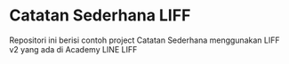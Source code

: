 # Catatan Sederhana LIFF

Repositori ini berisi contoh project Catatan Sederhana menggunakan LIFF v2 yang ada di Academy LINE LIFF
